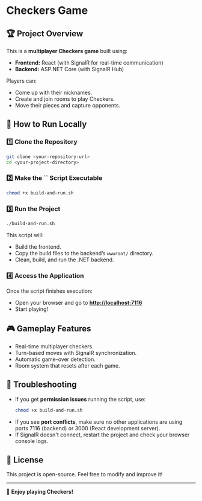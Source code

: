 # Checkers Game

## 🏆 Project Overview

This is a **multiplayer Checkers game** built using:

- **Frontend:** React (with SignalR for real-time communication)
- **Backend:** ASP.NET Core (with SignalR Hub)

Players can:

- Come up with their nicknames. 
- Create and join rooms to play Checkers.
- Move their pieces and capture opponents.

## 🚀 How to Run Locally

### 1️⃣ **Clone the Repository**

```sh
git clone <your-repository-url>
cd <your-project-directory>
```

### 2️⃣ **Make the **``** Script Executable**

```sh
chmod +x build-and-run.sh
```

### 3️⃣ **Run the Project**

```sh
./build-and-run.sh
```

This script will:

- Build the frontend.
- Copy the build files to the backend’s `wwwroot/` directory.
- Clean, build, and run the .NET backend.

### 4️⃣ **Access the Application**

Once the script finishes execution:

- Open your browser and go to [**http://localhost:7116**](http://localhost:7116)
- Start playing!

## 🎮 Gameplay Features

- Real-time multiplayer checkers.
- Turn-based moves with SignalR synchronization.
- Automatic game-over detection.
- Room system that resets after each game.

## 🔧 Troubleshooting

- If you get **permission issues** running the script, use:
  ```sh
  chmod +x build-and-run.sh
  ```
- If you see **port conflicts**, make sure no other applications are using ports 7116 (backend) or 3000 (React development server).
- If SignalR doesn't connect, restart the project and check your browser console logs.

## 🌟 License

This project is open-source. Feel free to modify and improve it!

---

🚀 **Enjoy playing Checkers!**

